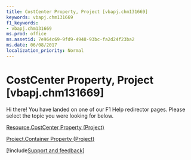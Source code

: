 ```yaml
---
title: CostCenter Property, Project [vbapj.chm131669]
keywords: vbapj.chm131669
f1_keywords:
- vbapj.chm131669
ms.prod: office
ms.assetid: 7e964c69-9fd9-4948-93bc-fa2d24f23ba2
ms.date: 06/08/2017
localization_priority: Normal
---
```



# CostCenter Property, Project [vbapj.chm131669]

Hi there! You have landed on one of our F1 Help redirector pages. Please select the topic you were looking for below.

[Resource.CostCenter Property (Project)](https://msdn.microsoft.com/library/e6639803-e3f6-9e04-0b44-0bdc6c12348c%28Office.15%29.aspx)

[Project.Container Property (Project)](https://msdn.microsoft.com/library/34969587-b74d-3425-0f4f-af7d90221b10%28Office.15%29.aspx)

[!include[Support and feedback](~/includes/feedback-boilerplate.md)]
